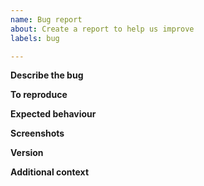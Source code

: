 ```yaml
---
name: Bug report
about: Create a report to help us improve
labels: bug

---
```


<!--
  ___ __  __ ____   ___  ____ _____  _    _   _ _____ 
 |_ _|  \/  |  _ \ / _ \|  _ \_   _|/ \  | \ | |_   _|
  | || |\/| | |_) | | | | |_) || | / _ \ |  \| | | |  
  | || |  | |  __/| |_| |  _ < | |/ ___ \| |\  | | |  
 |___|_|  |_|_|    \___/|_| \_\|_/_/   \_\_| \_| |_|     

IF YOU ARE REPORTING A CHEAT OR A SECURITY VULNERABILITY... STOP!

DO NOT MAKE A PUBLIC POST. GO BACK. CLICK THE 'VIEW POLICY' BUTTON.

IF YOU HAVE TROUBLE FINDING THE RIGHT LINK:

  https://github.com/multitheftauto/mtasa-blue/security/policy

-->

**Describe the bug**
<!-- A clear and concise description of what the bug is. -->

**To reproduce**
<!--
Steps to reproduce the behaviour:
1. Go to '...'
2. Click on '....'
3. Scroll down to '....'
4. See error

Please paste reproduction resources (zip files) directly into this section.
-->

**Expected behaviour**
<!-- A clear and concise description of what you expected to happen. -->

**Screenshots**
<!--
If applicable, add screenshots to help explain your problem.
Please paste screenshots directly into this section. Do not provide imgur/tinypic/photobucket links.
-->

**Version**
<!--
Please provide the following information:
- server/client version (e.g, 1.1, 1.5.4)
- if you are running Wine, please say so, and say if Linux or macOS
- what operating system the server is running on, if relevant
-->

**Additional context**
<!-- Add any other context about the problem here -->
